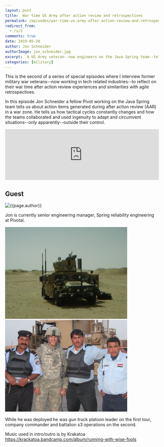 ```yaml
---
layout: post
title:  War time US Army after action review and retrospectives
permalink: /episodes/war-time-us-army-after-action-review-and-retrospectives
redirect_from: 
  - /s/2
comments: true
date: 2019-05-20
author: Jon Schneider
authorImage: jon_schneider.jpg
excerpt:  A US Army veteran--now engineers on the Java Spring team--tell us about ingenuous action items generated during after action reviews at war time.
categories: [military]
---
```


This is the second of a series of special episodes where I interview former military war veterans--now working in tech related industries--to reflect on their war time after action review experiences and similarities with agile retrospectives.

In this episode Jon Schneider a fellow Pivot working on the Java Spring team tells us about action items generated during after action review (AAR) in a war zone. He tells us how tactical cycles constantly changes and how the teams collaborated and used ingenuity to adapt and circumvent situations--only apparently--outside their control.

<iframe width="100%" height="166" scrolling="no" frameborder="no" allow="autoplay" src="https://w.soundcloud.com/player/?url=https%3A//api.soundcloud.com/tracks/620796036%3Fsecret_token%3Ds-ENYBh&color=%23ff5500&auto_play=false&hide_related=false&show_comments=true&show_user=true&show_reposts=false&show_teaser=true"></iframe>

## Guest

<img width="200px" src="/assets/{{page.authorImage}}" alt="{{page.author}}">

Jon is currently senior engineering manager, Spring reliability engineering at Pivotal.

<img class="regular" width="400px" src="/assets/jon_schneider_humvee.jpg" alt="Jon deployed">

<img class="regular" width="400px" src="/assets/jon_schneider_deployed.jpg" alt="Jon deployed">

While he was deployed he was gun truck platoon leader on the first tour, company commander and battalion s3 operations on the second.

Music used in intro/outro is by Krakatoa https://krackatoa.bandcamp.com/album/running-with-wise-fools